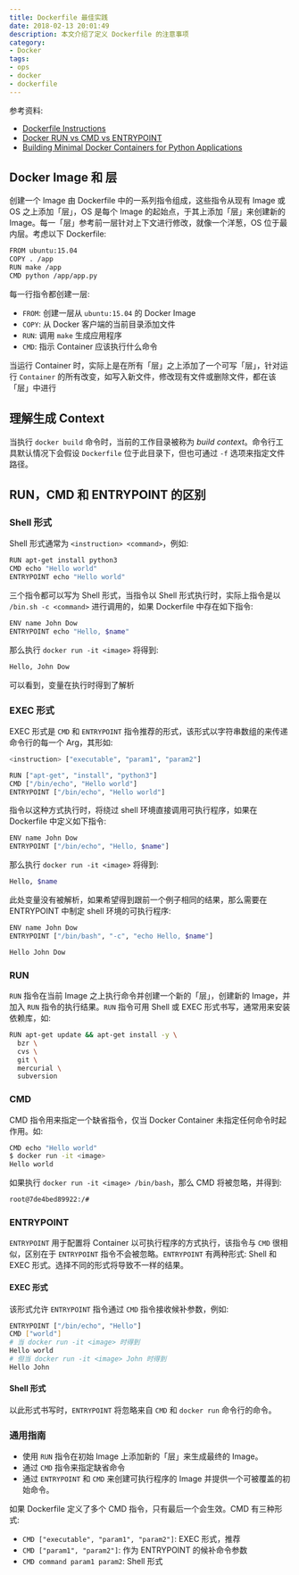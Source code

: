 ```yaml
---
title: Dockerfile 最佳实践
date: 2018-02-13 20:01:49
description: 本文介绍了定义 Dockerfile 的注意事项
category:
- Docker
tags:
- ops
- docker
- dockerfile
---
```


参考资料:
- [Dockerfile Instructions](https://docs.docker.com/develop/develop-images/dockerfile_best-practices/#dockerfile-instructions)
- [Docker RUN vs CMD vs ENTRYPOINT](http://goinbigdata.com/docker-run-vs-cmd-vs-entrypoint/)
- [Building Minimal Docker Containers for Python Applications](https://blog.realkinetic.com/building-minimal-docker-containers-for-python-applications-37d0272c52f3)

## Docker Image 和 层
创建一个 Image 由 Dockerfile 中的一系列指令组成，这些指令从现有 Image 或 OS 之上添加「层」，OS 是每个 Image 的起始点，于其上添加「层」来创建新的 Image。每一「层」参考前一层针对上下文进行修改，就像一个洋葱，OS 位于最内层。考虑以下 Dockerfile:
```bash
FROM ubuntu:15.04
COPY . /app
RUN make /app
CMD python /app/app.py
```
每一行指令都创建一层:
- `FROM`: 创建一层从 `ubuntu:15.04` 的 Docker Image
- `COPY`: 从 Docker 客户端的当前目录添加文件
- `RUN`: 调用 `make` 生成应用程序
- `CMD`: 指示 Container 应该执行什么命令

当运行 Container 时，实际上是在所有「层」之上添加了一个可写「层」，针对运行 `Container` 的所有改变，如写入新文件，修改现有文件或删除文件，都在该「层」中进行

## 理解生成 Context
当执行 `docker build` 命令时，当前的工作目录被称为 _build context_。命令行工具默认情况下会假设 `Dockerfile` 位于此目录下，但也可通过 `-f` 选项来指定文件路径。

## RUN，CMD 和 ENTRYPOINT 的区别
### Shell 形式
Shell 形式通常为 `<instruction> <command>`，例如:
```bash
RUN apt-get install python3
CMD echo "Hello world"
ENTRYPOINT echo "Hello world"
```
三个指令都可以写为 Shell 形式，当指令以 Shell 形式执行时，实际上指令是以 `/bin.sh -c <command>` 进行调用的，如果 Dockerfile 中存在如下指令:
```bash
ENV name John Dow
ENTRYPOINT echo "Hello, $name"
```
那么执行 `docker run -it <image>` 将得到:
```bash
Hello, John Dow
```
可以看到，变量在执行时得到了解析
### EXEC 形式
EXEC 形式是 `CMD` 和 `ENTRYPOINT` 指令推荐的形式，该形式以字符串数组的来传递命令行的每一个 Arg，其形如:
```bash
<instruction> ["executable", "param1", "param2"]

RUN ["apt-get", "install", "python3"]
CMD ["/bin/echo", "Hello world"]
ENTRYPOINT ["/bin/echo", "Hello world"]
```
指令以这种方式执行时，将绕过 shell 环境直接调用可执行程序，如果在 Dockerfile 中定义如下指令:
```bash
ENV name John Dow
ENTRYPOINT ["/bin/echo", "Hello, $name"]
```
那么执行 `docker run -it <image>` 将得到:
```bash
Hello, $name
```
此处变量没有被解析，如果希望得到跟前一个例子相同的结果，那么需要在 ENTRYPOINT 中制定 shell 环境的可执行程序:
```bash
ENV name John Dow
ENTRYPOINT ["/bin/bash", "-c", "echo Hello, $name"]

Hello John Dow
```

### RUN
`RUN` 指令在当前 Image 之上执行命令并创建一个新的「层」，创建新的 Image，并加入 `RUN` 指令的执行结果。`RUN` 指令可用 Shell 或 EXEC 形式书写，通常用来安装依赖库，如:
```bash
RUN apt-get update && apt-get install -y \
  bzr \
  cvs \
  git \
  mercurial \
  subversion
```
### CMD
CMD 指令用来指定一个缺省指令，仅当 Docker Container 未指定任何命令时起作用。如:
```bash
CMD echo "Hello world" 
$ docker run -it <image>
Hello world
```
如果执行 `docker run -it <image> /bin/bash`，那么 CMD 将被忽略，并得到:
```bash
root@7de4bed89922:/#
```
### ENTRYPOINT
`ENTRYPOINT` 用于配置将 Container 以可执行程序的方式执行，该指令与 `CMD` 很相似，区别在于 `ENTRYPOINT` 指令不会被忽略。`ENTRYPOINT` 有两种形式: Shell 和 EXEC 形式。选择不同的形式将导致不一样的结果。
#### EXEC 形式
该形式允许 `ENTRYPOINT` 指令通过 `CMD` 指令接收候补参数，例如:
```bash
ENTRYPOINT ["/bin/echo", "Hello"]
CMD ["world"]
# 当 docker run -it <image> 时得到
Hello world
# 但当 docker run -it <image> John 时得到
Hello John
```
#### Shell 形式
以此形式书写时，`ENTRYPOINT` 将忽略来自 `CMD` 和 `docker run` 命令行的命令。

### 通用指南
- 使用 `RUN` 指令在初始 Image 上添加新的「层」来生成最终的 Image。
- 通过 `CMD` 指令来指定缺省命令
- 通过 `ENTRYPOINT` 和 `CMD` 来创建可执行程序的 Image 并提供一个可被覆盖的初始命令。


如果 Dockerfile 定义了多个 CMD 指令，只有最后一个会生效。CMD 有三种形式:
- `CMD ["executable", "param1", "param2"]`: EXEC 形式，推荐
- `CMD ["param1", "param2"]`: 作为 ENTRYPOINT 的候补命令参数
- `CMD command param1 param2`: Shell 形式